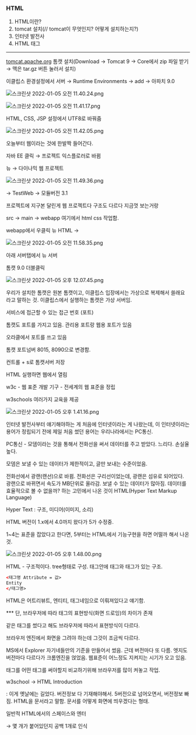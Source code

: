 
### HTML
1. HTML이란?
2. tomcat 설치(// tomcat이 무엇인지? 어떻게 설치하는지?)
3. 인터넷 발전사
4. HTML 태그

---

[tomcat.apache.org](http://tomcat.apache.org) 톰캣 설치(Download → Tomcat 9 → Core에서 zip 파일 받기 → 맥은 tar.gz 버튼 눌러서 설치)

이클립스 환경설정에서 서버 → Runtime Environments → add → 아파치 9.0

![스크린샷 2022-01-05 오전 11.40.24.png](https://s3-us-west-2.amazonaws.com/secure.notion-static.com/c05efbf1-e794-4ca4-a30c-6b7c8f27e18e/스크린샷_2022-01-05_오전_11.40.24.png)

![스크린샷 2022-01-05 오전 11.41.17.png](https://s3-us-west-2.amazonaws.com/secure.notion-static.com/ba258f6b-98b2-490f-8572-2b99c02e44d6/스크린샷_2022-01-05_오전_11.41.17.png)

HTML, CSS, JSP 설정에서 UTF8로 바꿔줌

![스크린샷 2022-01-05 오전 11.42.05.png](https://s3-us-west-2.amazonaws.com/secure.notion-static.com/1d8890d4-0811-4a9a-aaf1-986cedb91f8c/스크린샷_2022-01-05_오전_11.42.05.png)

오늘부터 웹이라는 것에 한발짝 들어간다.

자바 EE 클릭 → 프로젝트 익스플로러로 바뀜

뉴 → 다이나믹 웹 프로젝트 

![스크린샷 2022-01-05 오전 11.49.36.png](https://s3-us-west-2.amazonaws.com/secure.notion-static.com/837aa282-df47-4aca-945c-394cc06423cb/스크린샷_2022-01-05_오전_11.49.36.png)

→ TestWeb → 모듈버전 3.1

프로젝트에 지구본 달린게 웹 프로젝트다 구조도 다르다 지금껏 보는거랑

src → main → webapp 여기에서 html css 작업함.

webapp에서 우클릭 뉴 HTML → 

![스크린샷 2022-01-05 오전 11.58.35.png](https://s3-us-west-2.amazonaws.com/secure.notion-static.com/6c5d3aa5-55a2-47d5-a4dc-6cd3a4486203/스크린샷_2022-01-05_오전_11.58.35.png)

아래 서버탭에서 뉴 서버

톰캣 9.0 더블클릭

![스크린샷 2022-01-05 오후 12.07.45.png](https://s3-us-west-2.amazonaws.com/secure.notion-static.com/fbcbff37-2e57-47f2-b7a1-06f42d91104c/스크린샷_2022-01-05_오후_12.07.45.png)

우리가 설치한 톰캣은 원본 톰캣이고, 이클립스 입장에서는 가상으로 복제해서 쓸래요 라고 말하는 것. 이클립스에서 실행하는 톰캣은 가상 서버임.

서비스에 접근할 수 있는 접근 번호 (포트)

톰캣도 포트를 가지고 있음. 관리용 포트랑 웹용 포트가 있음

오라클에서 포트를 쓰고 있음

톰캣 포트넘버 8015, 8090으로 변경함.

컨트롤 + s로 톰캣서버 저장

HTML 실행하면 웹에서 열림

w3c - 웹 표준 개발 기구 - 전세계의 웹 표준을 정립

w3schools 여러가지 교육을 제공

![스크린샷 2022-01-05 오후 1.41.16.png](https://s3-us-west-2.amazonaws.com/secure.notion-static.com/9bfb4184-c572-49fc-abe4-4818711700c6/스크린샷_2022-01-05_오후_1.41.16.png)

인터넷 발전사부터 얘기해야하는 게 처음에 인터넷이라는 게 나왔는데, 이 인터넷이라는 용어가 정립되기 전에 제일 처음 썼던 용어는 우리나라에서는 PC통신. 

PC통신 - 모뎀이라는 것을 통해서 전화선을 써서 데이터를 주고 받았다. 느리다. 손실율 높다. 

모뎀은 보낼 수 있는 데이터가 제한적이고, 글만 보내는 수준이었음.

전화선에서 광랜(랜선)으로 바뀜. 전화선은 구리선이었는데, 광랜은 섬유로 되어있다. 광랜으로 바뀌면서 속도가 MB단위로 올라감. 보낼 수 있는 데이터가 많아짐. 데이터를 효율적으로 볼 수 없을까? 하는 고민에서 나온 것이 HTML(Hyper Text Markup Language)

Hyper Text : 구조, 미디어(이미지, 소리)

HTML 버전이 1.x에서 4.0까지 왔다가 5가 수정중.

1~4는 표준을 잡았다고 한다면, 5부터는 HTML에서 기능구현을 하면 어떨까 해서 나온 것.

![스크린샷 2022-01-05 오후 1.48.00.png](https://s3-us-west-2.amazonaws.com/secure.notion-static.com/fcda9c80-df4c-4344-b705-238e8f58d008/스크린샷_2022-01-05_오후_1.48.00.png)

HTML - 구조적이다. tree형태로 구성. 태그안에 태그와 태그가 있는 구조.

```html
<태그명 Attribute = 값>
Entity
</태그명>
```

HTML은 어트리뷰트, 엔티티, 태그네임으로 이뤄져있다고 얘기함.

*** 단, 브라우저에 따라 태그의 표현방식(화면 드로잉)의 차이가 존재

같은 태그를 썼다고 해도 브라우저에 따라서 표현방식이 다르다.

브라우저 엔진에서 화면을 그려야 하는데 그것이 조금씩 다르다.

MS에서 Explorer 자기네들만의 기준을 만들어서 썼음. 근데 버전마다 또 다름. 엣지도 버전마다 다르다가 크롬엔진을 얹었음. 웹표준이 어느정도 지켜지는 시기가 오고 있음.

태그를 어떤 태그를 써야할지 비교하기위해 브라우저를 많이 켜놓고 작업. 

w3school → HTML Introduction

<!DOCTYPE html> : 이게 옛날에는 길었다. 버전정보 다 기재해야해서. 5버전으로 넘어오면서, 버전정보 빠짐. HTML을 문서라고 말함. 문서를 어떻게 화면에 띄우겠다는 형태. 

<HTML>

일반적 HTML에서의 스페이스와 엔터

→ 몇 개가 붙어있던지 공백 1개로 인식